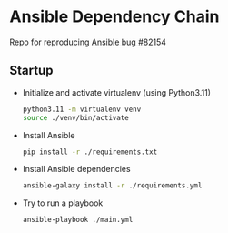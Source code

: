 # Ansible Dependency Chain

Repo for reproducing [Ansible bug #82154](https://github.com/ansible/ansible/issues/82154)

## Startup

- Initialize and activate virtualenv (using Python3.11)
  ```bash
  python3.11 -m virtualenv venv
  source ./venv/bin/activate
  ```
- Install Ansible
  ```bash
  pip install -r ./requirements.txt
  ```
- Install Ansible dependencies
  ```bash
  ansible-galaxy install -r ./requirements.yml
  ```
- Try to run a playbook
  ```bash
  ansible-playbook ./main.yml
  ```
